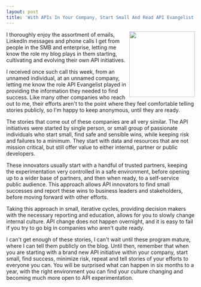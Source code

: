 ```yaml
---
layout: post
title: 'With APIs In Your Company, Start Small And Read API Evangelist'
---
```

<p><img src="https://s3.amazonaws.com/kinlane-productions/bw-icons/bw-start.jpeg" alt="" width="175" align="right" /></p>
<p>I thoroughly enjoy the assortment of emails, LinkedIn messages and phone calls I get from people in the SMB and enterprise, letting me know the role my blog plays in them starting, cultivating and evolving their own API initiatives.</p>
<p>I received once such call this week, from an unnamed individual, at an unnamed company, letting me know the role API Evangelist played in providing the information they needed to find success. Like many other companies who reach out to me, their efforts aren't to the point where they feel comfortable telling stories publicly, so I'm happy to keep anonymous, until they are ready.</p>
<p>The stories that come out of these companies are all very similar.  The API initiatives were started by single person, or small group of passionate individuals who start small, find safe and sensible wins, while keeping risk and failures to a minimum.  They start with data and resources that are not mission critical, but still offer value to either internal, partner or public developers.</p>
<p>These innovators usually start with a handful of trusted partners, keeping the experimentation very controlled in a safe environment, before opening up to a wider base of partners, and then when ready, to a self-service public audience.  This approach allows API innovators to find small successes and report these wins to business leaders and stakeholders, before moving forward with other efforts.</p>
<p>Taking this approach in small, iterative cycles, providing decision makers with the necessary reporting and education, allows for you to slowly change internal culture. API change does not happen overnight, and it is easy to fail if you try to go big in companies who aren't quite ready.</p>
<p>I can't get enough of these stories, I can't wait until these program mature, where I can tell them publicly on the blog. Until then, remember that when you are starting with a brand new API initiative within your company, start small, find success, minimize risk, repeat and tell stories of your efforts to everyone you can. You will be surprised what can happen in six months to a year, with the right environment you can find your culture changing and becoming much more open to API experimentation.</p>